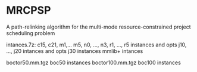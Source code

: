 # MRCPSP
A path-relinking algorithm for the multi-mode resource-constrained project scheduling problem

intances.7z:
  c15, c21, m1,... m5, n0, ..., n3, r1, ..., r5 instances and opts
  j10, ..., j20 intances and opts
  j30 instances
  mmlib+ intances
  
boctor50.mm.tgz
  boc50 instances
boctor100.mm.tgz
  boc100 instances

